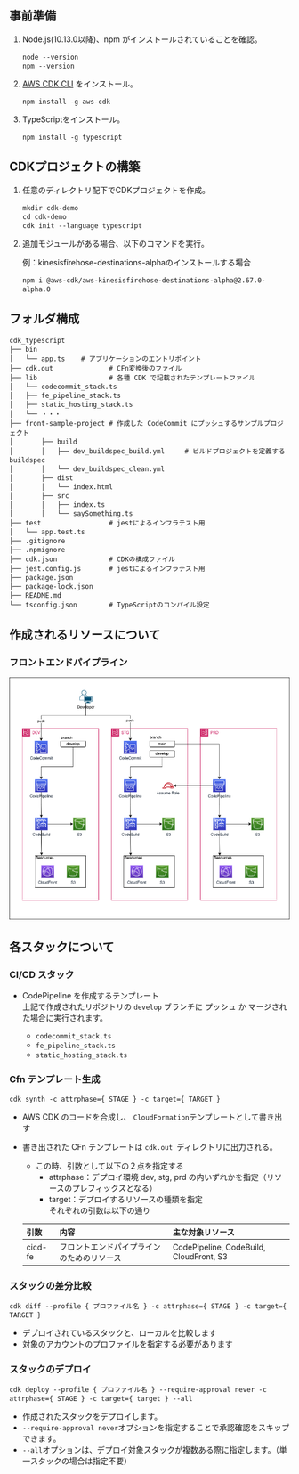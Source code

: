 

## 事前準備

1. Node.js(10.13.0以降)、npm がインストールされていることを確認。

   ```
   node --version
   npm --version
   ```

2. [AWS CDK CLI](https://aws.amazon.com/jp/getting-started/guides/setup-cdk/module-two/) をインストール。

   ```
   npm install -g aws-cdk
   ```

3. TypeScriptをインストール。

   ```
   npm install -g typescript
   ```

## CDKプロジェクトの構築

1. 任意のディレクトリ配下でCDKプロジェクトを作成。
   ```
   mkdir cdk-demo
   cd cdk-demo
   cdk init --language typescript
   ```

2. 追加モジュールがある場合、以下のコマンドを実行。

   例：kinesisfirehose-destinations-alphaのインストールする場合
   ```
   npm i @aws-cdk/aws-kinesisfirehose-destinations-alpha@2.67.0-alpha.0
   ```


## フォルダ構成

```
cdk_typescript
├── bin
│   └── app.ts    # アプリケーションのエントリポイント
├── cdk.out              # CFn変換後のファイル
├── lib                  # 各種 CDK で記載されたテンプレートファイル
│   └── codecommit_stack.ts
│   ├── fe_pipeline_stack.ts
│   ├── static_hosting_stack.ts
│   └── ・・・
├── front-sample-project # 作成した CodeCommit にプッシュするサンプルプロジェクト
│       ├── build
│       │   ├── dev_buildspec_build.yml     # ビルドプロジェクトを定義するbuildspec
│       │   └── dev_buildspec_clean.yml
│       ├── dist
│       │   └── index.html
│       ├── src
│       │   ├── index.ts
│       │   └── saySomething.ts
├── test                 # jestによるインフラテスト用
│   └── app.test.ts
├── .gitignore
├── .npmignore
├── cdk.json             # CDKの構成ファイル
├── jest.config.js       # jestによるインフラテスト用
├── package.json
├── package-lock.json
├── README.md
└── tsconfig.json        # TypeScriptのコンパイル設定
```
## 作成されるリソースについて

### フロントエンドパイプライン

![cicdpack](images/pipeline_images.png)

## 各スタックについて

### CI/CD スタック

- CodePipeline を作成するテンプレート  
   上記で作成されたリポジトリの `develop` ブランチに プッシュ か マージされた場合に実行されます。  

  - `codecommit_stack.ts`
  - `fe_pipeline_stack.ts`
  - `static_hosting_stack.ts`

### Cfn テンプレート生成

```
cdk synth -c attrphase={ STAGE } -c target={ TARGET }
```

- AWS CDK のコードを合成し、 `CloudFormation`テンプレートとして書き出す
- 書き出された CFn テンプレートは `cdk.out `ディレクトリに出力される。

  - この時、引数として以下の２点を指定する
    - attrphase：デプロイ環境 dev, stg, prd の内いずれかを指定（リソースのプレフィックスとなる）
    - target：デプロイするリソースの種類を指定  
      それぞれの引数は以下の通り

  | 引数    | 内容                                       | 主な対象リソース                        |
  | :------ | :----------------------------------------- | :-------------------------------------- |
  | cicd-fe | フロントエンドパイプラインのためのリソース | CodePipeline, CodeBuild, CloudFront, S3 |

### スタックの差分比較

```
cdk diff --profile { プロファイル名 } -c attrphase={ STAGE } -c target={ TARGET }
```

- デプロイされているスタックと、ローカルを比較します
- 対象のアカウントのプロファイルを指定する必要があります

### スタックのデプロイ

```
cdk deploy --profile { プロファイル名 } --require-approval never -c attrphase={ STAGE } -c target={ target } --all
```

- 作成されたスタックをデプロイします。
- `--require-approval never`オプションを指定することで承認確認をスキップできます。
- `--all`オプションは、デプロイ対象スタックが複数ある際に指定します。（単一スタックの場合は指定不要）

